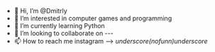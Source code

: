 - 👋 Hi, I’m @Dmitrly
- 👀 I’m interested in computer games and programming
- 🌱 I’m currently learning Python
- 💞️ I’m looking to collaborate on ---
- 📫 How to reach me instagram --> _underscore(_nofunn_)underscore_

<!---
Dmitrly/Dmitrly is a ✨ special ✨ repository because its `README.md` (this file) appears on your GitHub profile.
You can click the Preview link to take a look at your changes.
--->
